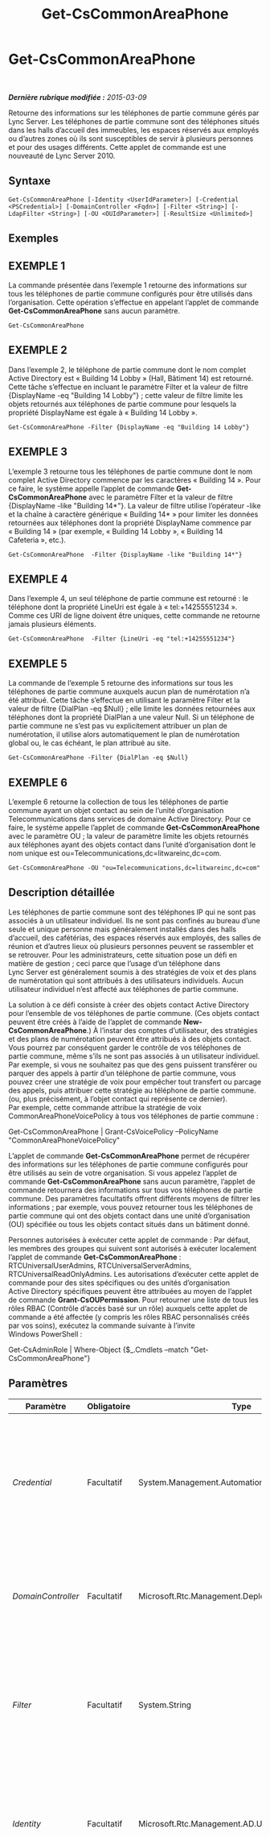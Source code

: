 ﻿---
title: Get-CsCommonAreaPhone
TOCTitle: Get-CsCommonAreaPhone
ms:assetid: bfb7927b-49a7-4637-a9ff-fd68897efb45
ms:mtpsurl: https://technet.microsoft.com/fr-fr/library/Gg412934(v=OCS.15)
ms:contentKeyID: 49298701
ms.date: 05/20/2016
mtps_version: v=OCS.15
ms.translationtype: HT
---

# Get-CsCommonAreaPhone

 

_**Dernière rubrique modifiée :** 2015-03-09_

Retourne des informations sur les téléphones de partie commune gérés par Lync Server. Les téléphones de partie commune sont des téléphones situés dans les halls d’accueil des immeubles, les espaces réservés aux employés ou d’autres zones où ils sont susceptibles de servir à plusieurs personnes et pour des usages différents. Cette applet de commande est une nouveauté de Lync Server 2010.

## Syntaxe

    Get-CsCommonAreaPhone [-Identity <UserIdParameter>] [-Credential <PSCredential>] [-DomainController <Fqdn>] [-Filter <String>] [-LdapFilter <String>] [-OU <OUIdParameter>] [-ResultSize <Unlimited>]

## Exemples

## EXEMPLE 1

La commande présentée dans l’exemple 1 retourne des informations sur tous les téléphones de partie commune configurés pour être utilisés dans l’organisation. Cette opération s’effectue en appelant l’applet de commande **Get-CsCommonAreaPhone** sans aucun paramètre.

    Get-CsCommonAreaPhone

## EXEMPLE 2

Dans l’exemple 2, le téléphone de partie commune dont le nom complet Active Directory est « Building 14 Lobby » (Hall, Bâtiment 14) est retourné. Cette tâche s’effectue en incluant le paramètre Filter et la valeur de filtre {DisplayName -eq "Building 14 Lobby"} ; cette valeur de filtre limite les objets retournés aux téléphones de partie commune pour lesquels la propriété DisplayName est égale à « Building 14 Lobby ».

    Get-CsCommonAreaPhone -Filter {DisplayName -eq "Building 14 Lobby"}

## EXEMPLE 3

L’exemple 3 retourne tous les téléphones de partie commune dont le nom complet Active Directory commence par les caractères « Building 14 ». Pour ce faire, le système appelle l’applet de commande **Get-CsCommonAreaPhone** avec le paramètre Filter et la valeur de filtre {DisplayName -like "Building 14\*"}. La valeur de filtre utilise l’opérateur -like et la chaîne à caractère générique « Building 14\* » pour limiter les données retournées aux téléphones dont la propriété DisplayName commence par « Building 14 » (par exemple, « Building 14 Lobby », « Building 14 Cafeteria », etc.).

    Get-CsCommonAreaPhone  -Filter {DisplayName -like "Building 14*"}

## EXEMPLE 4

Dans l’exemple 4, un seul téléphone de partie commune est retourné : le téléphone dont la propriété LineUri est égale à « tel:+14255551234 ». Comme ces URI de ligne doivent être uniques, cette commande ne retourne jamais plusieurs éléments.

    Get-CsCommonAreaPhone  -Filter {LineUri -eq "tel:+14255551234"}

## EXEMPLE 5

La commande de l’exemple 5 retourne des informations sur tous les téléphones de partie commune auxquels aucun plan de numérotation n’a été attribué. Cette tâche s’effectue en utilisant le paramètre Filter et la valeur de filtre {DialPlan -eq $Null} ; elle limite les données retournées aux téléphones dont la propriété DialPlan a une valeur Null. Si un téléphone de partie commune ne s’est pas vu explicitement attribuer un plan de numérotation, il utilise alors automatiquement le plan de numérotation global ou, le cas échéant, le plan attribué au site.

    Get-CsCommonAreaPhone -Filter {DialPlan -eq $Null}

## EXEMPLE 6

L’exemple 6 retourne la collection de tous les téléphones de partie commune ayant un objet contact au sein de l’unité d’organisation Telecommunications dans services de domaine Active Directory. Pour ce faire, le système appelle l’applet de commande **Get-CsCommonAreaPhone** avec le paramètre OU ; la valeur de paramètre limite les objets retournés aux téléphones ayant des objets contact dans l’unité d’organisation dont le nom unique est ou=Telecommunications,dc=litwareinc,dc=com.

    Get-CsCommonAreaPhone -OU "ou=Telecommunications,dc=litwareinc,dc=com"

## Description détaillée

Les téléphones de partie commune sont des téléphones IP qui ne sont pas associés à un utilisateur individuel. Ils ne sont pas confinés au bureau d’une seule et unique personne mais généralement installés dans des halls d’accueil, des cafétérias, des espaces réservés aux employés, des salles de réunion et d’autres lieux où plusieurs personnes peuvent se rassembler et se retrouver. Pour les administrateurs, cette situation pose un défi en matière de gestion ; ceci parce que l’usage d’un téléphone dans Lync Server est généralement soumis à des stratégies de voix et des plans de numérotation qui sont attribués à des utilisateurs individuels. Aucun utilisateur individuel n’est affecté aux téléphones de partie commune.

La solution à ce défi consiste à créer des objets contact Active Directory pour l’ensemble de vos téléphones de partie commune. (Ces objets contact peuvent être créés à l’aide de l’applet de commande **New-CsCommonAreaPhone**.) À l’instar des comptes d’utilisateur, des stratégies et des plans de numérotation peuvent être attribués à des objets contact. Vous pourrez par conséquent garder le contrôle de vos téléphones de partie commune, même s’ils ne sont pas associés à un utilisateur individuel. Par exemple, si vous ne souhaitez pas que des gens puissent transférer ou parquer des appels à partir d’un téléphone de partie commune, vous pouvez créer une stratégie de voix pour empêcher tout transfert ou parcage des appels, puis attribuer cette stratégie au téléphone de partie commune. (ou, plus précisément, à l’objet contact qui représente ce dernier). Par exemple, cette commande attribue la stratégie de voix CommonAreaPhoneVoicePolicy à tous vos téléphones de partie commune :

Get-CsCommonAreaPhone | Grant-CsVoicePolicy –PolicyName "CommonAreaPhoneVoicePolicy"

L’applet de commande **Get-CsCommonAreaPhone** permet de récupérer des informations sur les téléphones de partie commune configurés pour être utilisés au sein de votre organisation. Si vous appelez l’applet de commande **Get-CsCommonAreaPhone** sans aucun paramètre, l’applet de commande retournera des informations sur tous vos téléphones de partie commune. Des paramètres facultatifs offrent différents moyens de filtrer les informations ; par exemple, vous pouvez retourner tous les téléphones de partie commune qui ont des objets contact dans une unité d’organisation (OU) spécifiée ou tous les objets contact situés dans un bâtiment donné.

Personnes autorisées à exécuter cette applet de commande : Par défaut, les membres des groupes qui suivent sont autorisés à exécuter localement l’applet de commande **Get-CsCommonAreaPhone** : RTCUniversalUserAdmins, RTCUniversalServerAdmins, RTCUniversalReadOnlyAdmins. Les autorisations d’exécuter cette applet de commande pour des sites spécifiques ou des unités d’organisation Active Directory spécifiques peuvent être attribuées au moyen de l’applet de commande **Grant-CsOUPermission**. Pour retourner une liste de tous les rôles RBAC (Contrôle d’accès basé sur un rôle) auxquels cette applet de commande a été affectée (y compris les rôles RBAC personnalisés créés par vos soins), exécutez la commande suivante à l’invite Windows PowerShell :

Get-CsAdminRole | Where-Object {$\_.Cmdlets –match "Get-CsCommonAreaPhone"}

## Paramètres


<table>
<colgroup>
<col style="width: 25%" />
<col style="width: 25%" />
<col style="width: 25%" />
<col style="width: 25%" />
</colgroup>
<thead>
<tr class="header">
<th>Paramètre</th>
<th>Obligatoire</th>
<th>Type</th>
<th>Description</th>
</tr>
</thead>
<tbody>
<tr class="odd">
<td><p><em>Credential</em></p></td>
<td><p>Facultatif</p></td>
<td><p>System.Management.Automation.PSCredential</p></td>
<td><p>Permet d’exécuter l’applet de commande <strong>Get-CsCommonAreaPhone</strong> avec d’autres informations d’identification. Ceci peut être requis si le compte que vous avez utilisé pour vous connecter à Windows ne dispose pas des privilèges nécessaires pour manipuler les objets contact.</p>
<p>Pour utiliser le paramètre Credential, vous devez d’abord créer un objet PSCredential à l’aide de l’applet de commande <strong>Get-Credential</strong>. Pour plus d’informations, consultez la rubrique d’aide relative à l’applet de commande <strong>Get-Credential</strong>.</p></td>
</tr>
<tr class="even">
<td><p><em>DomainController</em></p></td>
<td><p>Facultatif</p></td>
<td><p>Microsoft.Rtc.Management.Deploy.Fqdn</p></td>
<td><p>Permet de vous connecter au contrôleur de domaine spécifié, afin de récupérer des informations de contact. Pour vous connecter à un contrôleur de domaine spécifique, incluez le paramètre DomainController suivi du nom de domaine complet (FQDN) de cet ordinateur (par exemple, atl-cs-001.litwareinc.com).</p></td>
</tr>
<tr class="odd">
<td><p><em>Filter</em></p></td>
<td><p>Facultatif</p></td>
<td><p>System.String</p></td>
<td><p>Vous permet de limiter les données retournées en filtrant les attributs spécifiques de Lync Server. Par exemple, vous pouvez limiter les données retournées aux objets contact de téléphone de partie commune auxquels une stratégie de voix spécifique a été attribuée ou aux contacts auxquels aucune stratégie de voix spécifique n’a été attribuée.</p>
<p>Le paramètre Filter utilise la même syntaxe de filtrage Windows PowerShell que celle employée par l’applet de commande <strong>Where-Object</strong>.</p></td>
</tr>
<tr class="even">
<td><p><em>Identity</em></p></td>
<td><p>Facultatif</p></td>
<td><p>Microsoft.Rtc.Management.AD.UserIdParameter</p></td>
<td><p>Identificateur unique du téléphone de partie commune. Les téléphones de partie commune sont identifiés à l’aide du nom unique Active Directory de l’objet contact associé. Par défaut, les téléphones de partie commune utilisent un identificateur global unique (GUID) comme nom commun et ont donc généralement un identificateur similaire à celui-ci : CN={ce84964a-c4da-4622-ad34-c54ff3ed361f},OU=Redmond,DC=Litwareinc,DC=com.</p></td>
</tr>
<tr class="odd">
<td><p><em>LdapFilter</em></p></td>
<td><p>Facultatif</p></td>
<td><p>System.String</p></td>
<td><p>Permet de limiter les données retournées en filtrant les attributs Active Directory génériques (c’est-à-dire les attributs qui ne sont pas spécifiques à Lync Server). Ainsi, vous pouvez limiter les données retournées aux objets contact attribués à un service spécifique, ou encore situés dans un bâtiment en particulier.</p>
<p>Le paramètre LdapFilter utilise le langage de requête LDAP lors de la création des filtres. Par exemple, un filtre qui retourne uniquement les objets contact représentant les téléphones de partie commune dans la ville de Redmond se présente comme suit :</p>
<p>-LDAPFilter &quot;l=Redmond&quot;</p>
<p>Dans le filtre ci-dessus, « l » (L minuscule) correspond à l’attribut Active Directory (locality, ou ville), « = » correspond à l’opérateur de comparaison (égal à) et « Redmond » correspond à la valeur de filtre.</p></td>
</tr>
<tr class="even">
<td><p><em>OU</em></p></td>
<td><p>Facultatif</p></td>
<td><p>Microsoft.Rtc.Management.AD.OUIdParameter</p></td>
<td><p>Permet de retourner les objets contact à partir d’une unité d’organisation (OU) Active Directory spécifique. Le paramètre OU retourne les données provenant de l’unité d’organisation (OU) spécifiée et de toutes ses unités d’organisation enfants. Par exemple, si l’unité d’organisation Finance a deux unités d’organisation enfants, AccountsPayable et AccountsReceivable, les informations de téléphone de partie commune seront retournées depuis chacune de ces unités d’organisation.</p>
<p>Lors de la spécification d’une unité d’organisation, utilisez le nom unique de ce conteneur, par exemple : -OU &quot;OU=Finance,dc=litwareinc,dc=com&quot;.</p></td>
</tr>
<tr class="odd">
<td><p><em>ResultSize</em></p></td>
<td><p>Facultatif</p></td>
<td><p>Microsoft.Rtc.Management.ADConnect.Core.Unlimited</p></td>
<td><p>Permet de limiter le nombre d’enregistrements retournés par une commande. Par exemple, pour retourner sept téléphones de partie commune (quel que soit le nombre de téléphones de partie commune présents dans votre forêt), incluez le paramètre ResultSize et définissez sa valeur à 7. Notez qu’il est impossible de savoir quels seront les sept téléphones de partie commune retournés. Si vous définissez ResultSize à 7, mais que votre forêt ne compte que trois téléphones de partie commune, la commande renverra ces trois téléphones et se terminera sans erreur.</p>
<p>La taille des résultats peut être définie sur n’importe quel entier compris entre 0 et 2147483647 (inclus). Si le paramètre est défini sur 0, la commande sera exécutée, mais aucune donnée ne sera retournée.</p></td>
</tr>
</tbody>
</table>


## Types d’entrées

Chaîne. L’applet de commande **Get-CsCommonAreaPhone** accepte une valeur de chaîne transmise par pipeline représentant l’identité du téléphone de partie commune.

## Types de retours

L’applet de commande **Get-CsCommonAreaPhone** retourne des instances de l’objet Microsoft.Rtc.Management.ADConnect.Schema.OCSADCommonAreaPhoneContact.

## Voir aussi

#### Autres ressources

[Move-CsCommonAreaPhone](move-cscommonareaphone.md)  
[New-CsCommonAreaPhone](new-cscommonareaphone.md)  
[Remove-CsCommonAreaPhone](remove-cscommonareaphone.md)  
[Set-CsCommonAreaPhone](set-cscommonareaphone.md)

